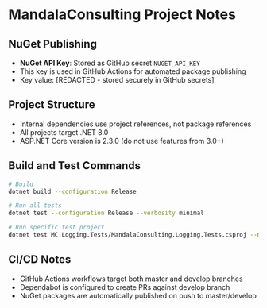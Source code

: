 # MandalaConsulting Project Notes

## NuGet Publishing
- **NuGet API Key**: Stored as GitHub secret `NUGET_API_KEY`
- This key is used in GitHub Actions for automated package publishing
- Key value: [REDACTED - stored securely in GitHub secrets]

## Project Structure
- Internal dependencies use project references, not package references
- All projects target .NET 8.0
- ASP.NET Core version is 2.3.0 (do not use features from 3.0+)

## Build and Test Commands
```bash
# Build
dotnet build --configuration Release

# Run all tests
dotnet test --configuration Release --verbosity minimal

# Run specific test project
dotnet test MC.Logging.Tests/MandalaConsulting.Logging.Tests.csproj --no-build --configuration Release
```

## CI/CD Notes
- GitHub Actions workflows target both master and develop branches
- Dependabot is configured to create PRs against develop branch
- NuGet packages are automatically published on push to master/develop